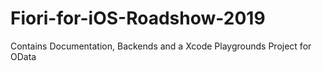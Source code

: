 # Fiori-for-iOS-Roadshow-2019
Contains Documentation, Backends and a Xcode Playgrounds Project for OData
